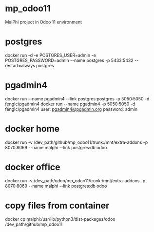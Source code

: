 # mp_odoo11
MalPhi project in Odoo 11 environment

# postgres
docker run -d -e POSTGRES_USER=admin -e POSTGRES_PASSWORD=admin --name postgres -p 5433:5432 --restart=always postgres

# pgadmin4
docker run --name pgadmin4 --link postgres:postgres -p 5050:5050 -d fenglc/pgadmin4
docker run --name pgadmin4 -p 5050:5050 -d fenglc/pgadmin4
user: pgadmin4@pgadmin.org
password: admin

# docker home
docker run -v /dev_path/github/mp_odoo11/trunk:/mnt/extra-addons  -p 8070:8069 --name malphi --link postgres:db odoo

# docker office
docker run -v /dev_path/odoo/mp_odoo11/trunk:/mnt/extra-addons  -p 8070:8069 --name malphi --link postgres:db odoo

# copy files from container
docker cp malphi:/usr/lib/python3/dist-packages/odoo /dev_path/github/mp_odoo11
